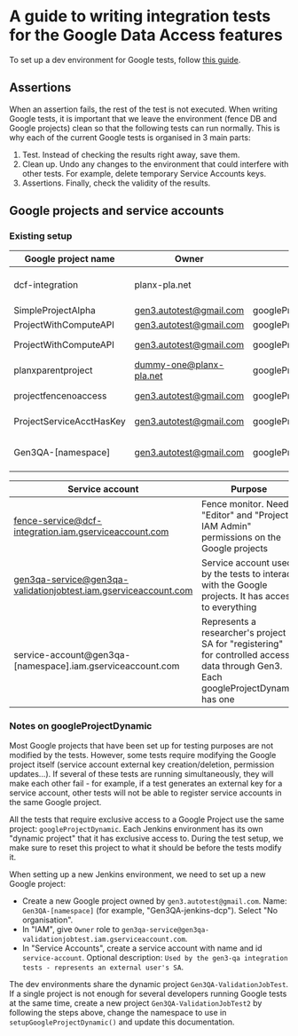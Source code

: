 # A guide to writing integration tests for the Google Data Access features

To set up a dev environment for Google tests, follow [this guide](https://github.com/uc-cdis/cdis-wiki/blob/master/dev/gen3/guides/gen3qa-dev-env.md#fence-configuration-for-google-tests).

## Assertions

When an assertion fails, the rest of the test is not executed. When writing Google tests, it is important that we leave the environment (fence DB and Google projects) clean so that the following tests can run normally. This is why each of the current Google tests is organised in 3 main parts:
1. Test. Instead of checking the results right away, save them.
2. Clean up. Undo any changes to the environment that could interfere with other tests. For example, delete temporary Service Accounts keys.
3. Assertions. Finally, check the validity of the results.

## Google projects and service accounts

### Existing setup

| Google project name      | Owner                   | Reference in the tests              | Purpose |
|--------------------------|-------------------------|-------------------------------------|---------|
| dcf-integration          | planx-pla.net           |                                     | Owns buckets dcf-integration-qa and dcf-integration-test |
| SimpleProjectAlpha       | gen3.autotest@gmail.com | googleProjectA                      | Valid project |
| ProjectWithComputeAPI    | gen3.autotest@gmail.com | googleProjectWithComputeServiceAcct | Valid project |
| ProjectWithComputeAPI    | gen3.autotest@gmail.com | googleProjectWithInvalidServiceAcct | Used to test invalid SA registration |
| planxparentproject       | dummy-one@planx-pla.net | googleProjectWithParentOrg          | Used to test invalid SA registration |
| projectfencenoaccess     | gen3.autotest@gmail.com | googleProjectFenceNotRegistered     | Used to test invalid SA registration |
| ProjectServiceAcctHasKey | gen3.autotest@gmail.com | googleProjectServiceAcctHasKey      | Used to test invalid SA registration |
| Gen3QA-[namespace]       | gen3.autotest@gmail.com | googleProjectDynamic                | See "Notes on googleProjectDynamic" section |

| Service account                                                 | Purpose |
|-----------------------------------------------------------------|---------|
| fence-service@dcf-integration.iam.gserviceaccount.com           | Fence monitor. Needs "Editor" and "Project IAM Admin" permissions on the Google projects |
| gen3qa-service@gen3qa-validationjobtest.iam.gserviceaccount.com | Service account used by the tests to interact with the Google projects. It has access to everything |
| service-account@gen3qa-[namespace].iam.gserviceaccount.com      | Represents a researcher's project SA for "registering" for controlled access data through Gen3. Each googleProjectDynamic has one |

### Notes on googleProjectDynamic

Most Google projects that have been set up for testing purposes are not modified by the tests.  However, some tests require modifying the Google project itself (service account external key creation/deletion, permission updates...). If several of these tests are running simultaneously, they will make each other fail - for example, if a test generates an external key for a service account, other tests will not be able to register service accounts in the same Google project.

All the tests that require exclusive access to a Google Project use the same project: `googleProjectDynamic`. Each Jenkins environment has its own "dynamic project" that it has exclusive access to. During the test setup, we make sure to reset this project to what it should be before the tests modify it.

When setting up a new Jenkins environment, we need to set up a new Google project:
* Create a new Google project owned by `gen3.autotest@gmail.com`. Name: `Gen3QA-[namespace]` (for example, "Gen3QA-jenkins-dcp"). Select "No organisation".
* In "IAM", give `Owner` role to `gen3qa-service@gen3qa-validationjobtest.iam.gserviceaccount.com`.
* In "Service Accounts", create a service account with name and id `service-account`. Optional description: `Used by the gen3-qa integration tests - represents an external user's SA`.

The dev environments share the dynamic project `Gen3QA-ValidationJobTest`. If a single project is not enough for several developers running Google tests at the same time, create a new project `Gen3QA-ValidationJobTest2` by following the steps above, change the namespace to use in `setupGoogleProjectDynamic()` and update this documentation.
